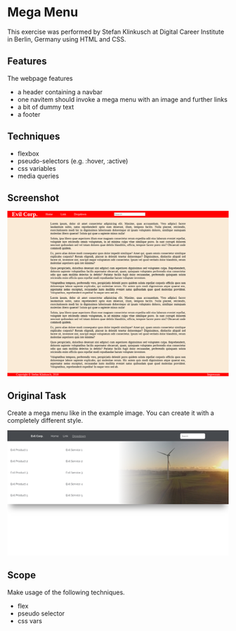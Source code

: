 # Mega Menu

This exercise was performed by Stefan Klinkusch at Digital Career Institute in Berlin, Germany using HTML and CSS.

## Features

The webpage features
- a header containing a navbar
- one navitem should invoke a mega menu with an image and further links
- a bit of dummy text
- a footer

## Techniques

- flexbox
- pseudo-selectors (e.g. :hover, :active)
- css variables
- media queries

## Screenshot

![Screenshot](./Screenshot.png)

## Original Task

Create a mega menu like in the example image. You can create it with a completely different style.

![mega menu example](./assets/img/result-example.png)

## Scope

Make usage of the following techniques.

- flex
- pseudo selector
- css vars
